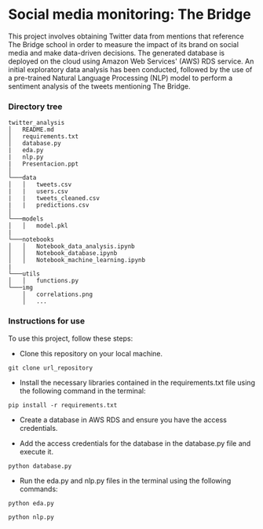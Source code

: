 # Social media monitoring: The Bridge

This project involves obtaining Twitter data from mentions that reference The Bridge school in order to measure the impact of its brand on social media and make data-driven decisions.
The generated database is deployed on the cloud using Amazon Web Services' (AWS) RDS service.
An initial exploratory data analysis has been conducted, followed by the use of a pre-trained Natural Language Processing (NLP) model to perform a sentiment analysis of the tweets mentioning The Bridge.

### Directory tree
```
twitter_analysis
│   README.md
│   requirements.txt
│   database.py
|   eda.py
|   nlp.py
|   Presentacion.ppt
│
└───data
│   │   tweets.csv
|   |   users.csv
|   |   tweets_cleaned.csv
|   |   predictions.csv
│
└───models
│   │   model.pkl
|
└───notebooks
│   │   Notebook_data_analysis.ipynb
│   │   Notebook_database.ipynb
│   │   Notebook_machine_learning.ipynb
|
└───utils
│   │   functions.py
└───img
    │   correlations.png
    │   ...
 ```

### Instructions for use

To use this project, follow these steps:

- Clone this repository on your local machine.

 ```git clone url_repository```

- Install the necessary libraries contained in the requirements.txt file using the following command in the terminal:

```pip install -r requirements.txt```

- Create a database in AWS RDS and ensure you have the access credentials.

- Add the access credentials for the database in the database.py file and execute it.

```python database.py```

- Run the eda.py and nlp.py files in the terminal using the following commands:


```python eda.py```


```python nlp.py```



